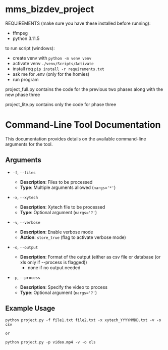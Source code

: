 # mms_bizdev_project

REQUIREMENTS (make sure you have these installed before running):
- ffmpeg
- python 3.11.5

to run script (windows):
- create venv with `python -m venv venv`
- activate venv `./venv/Scripts/Activate`
- install req `pip install -r requirements.txt`
- ask me for .env (only for the homies)
- run program

project_full.py contains the code for the previous two phases along with the new phase three

project_lite.py contains only the code for phase three

# Command-Line Tool Documentation

This documentation provides details on the available command-line arguments for the tool.

## Arguments

- `-f`, `--files`
  - **Description**: Files to be processed
  - **Type**: Multiple arguments allowed (`nargs='*'`)
  
- `-x`, `--xytech`
  - **Description**: Xytech file to be processed
  - **Type**: Optional argument (`nargs='?'`)

- `-v`, `--verbose`
  - **Description**: Enable verbose mode
  - **Action**: `store_true` (flag to activate verbose mode)

- `-o`, `--output`
  - **Description**: Format of the output (either as csv file or database (or xls only if --process is flagged))
    - none if no output needed

- `-p`, `--process`
  - **Description**: Specify the video to process
  - **Type**: Optional argument (`nargs='?'`)

## Example Usage

```shell
python project.py -f file1.txt file2.txt -x xytech_YYYYMMDD.txt -v -o csv

or

python project.py -p video.mp4 -v -o xls
